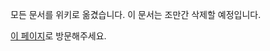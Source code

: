 모든 문서를 위키로 옮겼습니다. 이 문서는 조만간 삭제할 예정입니다.

[이 페이지](https://github.com/taeminhong/sysadmin/wiki/how-to-run-subversion-server)로 방문해주세요.
